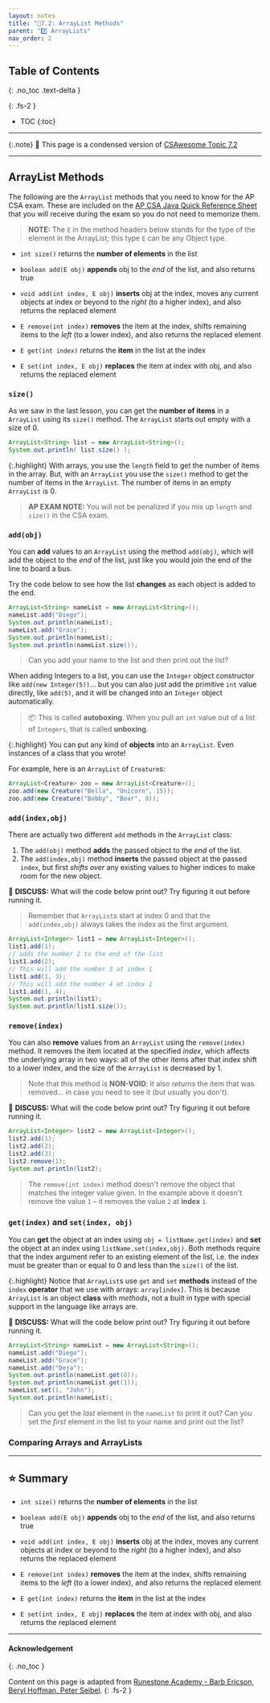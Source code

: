 ```yaml
---
layout: notes
title: "📓7.2: ArrayList Methods" 
parent: "7️⃣ ArrayLists"
nav_order: 2
---
```


## Table of Contents
{: .no_toc .text-delta }

{: .fs-2 }
- TOC
{:toc}

---

{:.note}
📖 This page is a condensed version of [CSAwesome Topic 7.2](https://runestone.academy/ns/books/published/csawesome/Unit7-ArrayList/topic-7-2-arraylist-methods.html?mode=browsing) 

---

## ArrayList Methods

The following are the ``ArrayList`` methods that you need to know for the AP CSA exam. These are included on the <a href="https://apstudents.collegeboard.org/ap/pdf/ap-computer-science-a-java-quick-reference_0.pdf" target="_blank">AP CSA Java Quick Reference Sheet</a> that you will receive during the exam so you do not need to memorize them. 
> **NOTE:** The `E` in the method headers below stands for the type of the element in the ArrayList; this type `E` can be any Object type.

-  `int size()` returns the **number of elements** in the list

-  `boolean add(E obj)` **appends** obj to the *end* of the list, and also returns true

-  `void add(int index, E obj)` **inserts** obj at the index, moves any current objects at index or beyond to the _right_ (to a higher index), and also returns the replaced element

-  `E remove(int index)` **removes** the item at the index, shifts remaining items to the _left_ (to a lower index), and also returns the replaced element

-  `E get(int index)` returns the **item** in the list at the index

-  `E set(int index, E obj)` **replaces** the item at index with obj, and also returns the replaced element

### ``size()``

As we saw in the last lesson, you can get the **number of items** in a ``ArrayList`` using its ``size()`` method. The ``ArrayList`` starts out empty with a size of 0.

```java
ArrayList<String> list = new ArrayList<String>();
System.out.println( list.size() );
```

{:.highlight}
With arrays, you use the ``length`` field to get the number of items in the array. But, with an ``ArrayList`` you use the ``size()`` method to get the number of items in the ``ArrayList``. The number of items in an empty ``ArrayList`` is 0.
> **AP EXAM NOTE:** You will not be penalized if you mix up ``length`` and ``size()`` in the CSA exam.

### ``add(obj)``

You can **add** values to an ``ArrayList`` using the method ``add(obj)``, which will add the object to the _end_ of the list, just like you would join the end of the line to board a bus.

<div class="task" markdown="block">

Try the code below to see how the list **changes** as each object is added to the end. 

```java
ArrayList<String> nameList = new ArrayList<String>();
nameList.add("Diego");
System.out.println(nameList);
nameList.add("Grace");
System.out.println(nameList);
System.out.println(nameList.size());
```
> Can you add your name to the list and then print out the list?

</div>

When adding Integers to a list, you can use the `Integer` object constructor like ``add(new Integer(5))``... but you can also just add the primitive `int` value directly, like ``add(5)``, and it will be changed into an ``Integer`` object automatically. 
> 📦 This is called **autoboxing**. When you pull an ``int`` value out of a list of ``Integers``, that is called **unboxing**.

{:.highlight}
You can put any kind of **objects** into an ``ArrayList``. Even instances of a class that you wrote! 

For example, here is an ``ArrayList`` of ``Creature``s:
```java
ArrayList<Creature> zoo = new ArrayList<Creature>();
zoo.add(new Creature("Bella", "Unicorn", 15));
zoo.add(new Creature("Bobby", "Bear", 8));
```

### ``add(index,obj)``

There are actually two different ``add`` methods in the ``ArrayList`` class:
1. The ``add(obj)`` method **adds** the passed object to the _end_ of the list.
2. The ``add(index,obj)`` method **inserts** the passed object at the passed `index`, but first _shifts over_ any existing values to higher indices to make room for the new object.

<div class="task" markdown="block">

💬 **DISCUSS:** What will the code below print out? Try figuring it out before running it.
> Remember that `ArrayList`s start at index 0 and that the `add(index,obj)` always takes the index as the first argument.

```java
ArrayList<Integer> list1 = new ArrayList<Integer>();
list1.add(1);
// adds the number 2 to the end of the list
list1.add(2);
// This will add the number 3 at index 1
list1.add(1, 3);
// This will add the number 4 at index 1
list1.add(1, 4);
System.out.println(list1);
System.out.println(list1.size());
```

</div>

### ``remove(index)``

You can also **remove** values from an ``ArrayList`` using the ``remove(index)`` method. It removes the item located at the specified _index_, which affects the underlying array in two ways: all of the other items after that index shift to a lower index, and the size of the ``ArrayList`` is decreased by 1.
> Note that this method is **NON-VOID**: It also _returns_ the item that was removed... in case you need to see it (but usually you don't).

<div class="task" markdown="block">

💬 **DISCUSS:** What will the code below print out? Try figuring it out before running it.

```java
ArrayList<Integer> list2 = new ArrayList<Integer>();
list2.add(1);
list2.add(2);
list2.add(3);
list2.remove(1);
System.out.println(list2);
```
> The ``remove(int index)`` method doesn't remove the object that matches the integer value given. In the example above it doesn't remove the value `1` – it removes the value `2` at **index** `1`.

</div>

### ``get(index)`` and ``set(index, obj)``

You can **get** the object at an index using ``obj = listName.get(index)`` and **set**
the object at an index using ``listName.set(index,obj)``. Both methods require
that the index argument refer to an existing element of the list, i.e. the index
must be greater than or equal to 0 and less than the ``size()`` of the list.

{:.highlight}
Notice that ``ArrayList``s use ``get`` and ``set`` **methods** instead of the `index` **operator** that we use with arrays: ``array[index]``. This is because ``ArrayList`` is an object **class** with *methods*, not a built in type with special support in the language like arrays are.

<div class="task" markdown="block">
  
💬 **DISCUSS:** What will the code below print out? Try figuring it out before running it.

```java
ArrayList<String> nameList = new ArrayList<String>();
nameList.add("Diego");
nameList.add("Grace");
nameList.add("Deja");
System.out.println(nameList.get(0));
System.out.println(nameList.get(1));
nameList.set(1, "John");
System.out.println(nameList);
```
> Can you get the _last_ element in the `nameList` to print it out? Can you set the _first_ element in the list to your name and print out the list?

</div>

### Comparing Arrays and ArrayLists




---

## ⭐️ Summary

-  `int size()` returns the **number of elements** in the list

-  `boolean add(E obj)` **appends** obj to the *end* of the list, and also returns true

-  `void add(int index, E obj)` **inserts** obj at the index, moves any current objects at index or beyond to the _right_ (to a higher index), and also returns the replaced element

-  `E remove(int index)` **removes** the item at the index, shifts remaining items to the _left_ (to a lower index), and also returns the replaced element

-  `E get(int index)` returns the **item** in the list at the index

-  `E set(int index, E obj)` **replaces** the item at index with obj, and also returns the replaced element


---

#### Acknowledgement
{: .no_toc }

Content on this page is adapted from [Runestone Academy - Barb Ericson, Beryl Hoffman, Peter Seibel](https://runestone.academy/ns/books/published/csawesome/index.html?mode=browsing).
{: .fs-2 }
